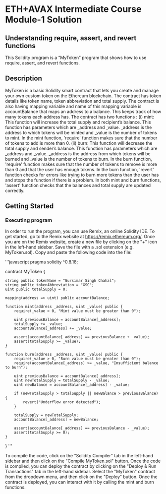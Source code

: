 # ETH+AVAX Intermediate Course Module-1 Solution
## Understanding require, assert, and revert functions
This Solidity program is a “MyToken” program that shows how to use require, assert, and revert functions.
## Description
MyToken is a basic Solidity smart contract that lets you create and manage your own custom token on the Ethereum blockchain. The contract has token details like token name, token abbreviation and total supply. The contract is also having mapping variable and name of this mapping variable is accountBalance that maps an address to a balance. This keeps track of how many tokens each address has.
The contract has two functions : 
(i) mint: This function will increase the total supply and recipient’s balance. This function has parameters which are _address and _value. _address is the address to which tokens will be minted and _value is the number of tokens to mint. In the mint function, 'require' function makes sure that the number of tokens to add is more than 0. 
(ii) burn: This function will decrease the total supply and sender’s balance. This function has parameters which are _address and _value. _address is the address from which tokens will be burned and _value is the number of tokens to burn. In the burn function, 'require' function makes sure that the number of tokens to remove is more than 0 and that the user has enough tokens. In the burn function, 'revert' function checks for errors like trying to burn more tokens than the user has and stops the function if there is a problem. In both mint and burn functions, 'assert' function checks that the balances and total supply are updated correctly.
## Getting Started
### Executing program
In order to run the program, you can use Remix, an online Solidity IDE. To get started, go to the Remix website at https://remix.ethereum.org/. Once you are on the Remix website, create a new file by clicking on the "+" icon in the left-hand sidebar. Save the file with a .sol extension (e.g. MyToken.sol). Copy and paste the following code into the file:

'''javascript
pragma solidity ^0.8.18;

contract MyToken {

    string public tokenName = "Gursimar Singh Chahal";
    string public tokenAbbreviation = "GSC";
    uint public totalSupply = 0;

    mapping(address => uint) public accountBalance;

    function mint(address _address, uint _value) public {
        require(_value > 0, "Mint value must be greater than 0");
        
        uint previousBalance = accountBalance[_address];
        totalSupply += _value;
        accountBalance[_address] += _value;

        assert(accountBalance[_address] == previousBalance + _value);
        assert(totalSupply >= _value); 
    }

    function burn(address _address, uint _value) public {
        require(_value > 0, "Burn value must be greater than 0");
        require(accountBalance[_address] >= _value, "Insufficient balance to burn");

        uint previousBalance = accountBalance[_address];
        uint newTotalSupply = totalSupply - _value;
        uint newBalance = accountBalance[_address] - _value;

        if (newTotalSupply > totalSupply || newBalance > previousBalance) {
            revert("Underflow error detected");
        }

        totalSupply = newTotalSupply;
        accountBalance[_address] = newBalance;

        assert(accountBalance[_address] == previousBalance - _value);
        assert(totalSupply >= 0); 
    }
}
'''

To compile the code, click on the "Solidity Compiler" tab in the left-hand sidebar and then click on the "Compile MyToken.sol" button. Once the code is compiled, you can deploy the contract by clicking on the "Deploy & Run Transactions" tab in the left-hand sidebar. Select the "MyToken" contract from the dropdown menu, and then click on the "Deploy" button. Once the contract is deployed, you can interact with it by calling the mint and burn functions.
